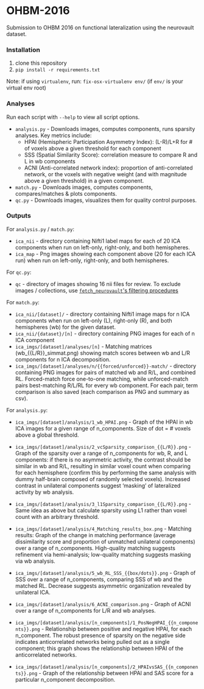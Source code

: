 # OHBM-2016
Submission to OHBM 2016 on functional lateralization using the neurovault dataset.

### Installation

1. clone this repository
2. `pip install -r requirements.txt`

Note: if using `virtualenv`, run: `fix-osx-virtualenv env/` (if `env/` is your virtual env root)

### Analyses

Run each script with `--help` to view all script options.

* `analysis.py` - Downloads images, computes components, runs sparsity analyses. Key metrics include:
    * HPAI (Hemispheric Participation Asymmetry Index): (L-R)/L+R for # of voxels above a given threshold for each component
    * SSS (Spatial Similarity Score): correlation measure to compare R and L in wb components
    * ACNI (Anti-correlated network index): proportion of anti-correlated network, or the voxels with negative weight (and with magnitude above a given threshold) in a given component.
* `match.py` - Downloads images, computes components, compares/matches & plots components.
* `qc.py` - Downloads images, visualizes them for quality control purposes.


### Outputs

For `analysis.py` / `match.py`:
* `ica_nii` - directory containing Nifti1 label maps for each of 20 ICA components when run on left-only, right-only, and both hemispheres.
* `ica_map` - Png images showing each component above (20 for each ICA run) when run on left-only, right-only, and both hemispheres.

For `qc.py`:
* `qc` - directory of images showing 16 nii files for review. To exclude images / collections, use [`fetch_neurovault`'s filtering procedures](https://github.com/bcipolli/nilearn/blob/neurovault-downloader/nilearn/datasets/func.py#L1505)

For `match.py`:
* `ica_nii/[dataset]/` - directory containing Nifti1 image maps for n ICA components when run on left-only (L), right-only (R), and both hemispheres (wb) for the given dataset.
* `ica_nii/{dataset}/[n]` - directory containing PNG images for each of n ICA component
* `ica_imgs/[dataset]/analyses/[n]` - Matching matrices (wb_{{L/R}}_simmat.png) showing match scores between wb and L/R components for n ICA decomposition.
* `ica_imgs/[dataset]/analyses/n/{{forced/unforced}}-match/` - directory containing PNG images for pairs of matched wb and R/L, and combined RL. Forced-match force one-to-one matching, while unforced-match pairs best-matching R/L/RL for every wb component. For each pair, term comparison is also saved (each comparison as PNG and summary as csv).

For `analysis.py`:
* `ica_imgs/[dataset]/analysis/1_wb_HPAI.png` - Graph of the HPAI in wb ICA images for a given range of n_components. Size of dot = # voxels above a global threshold.

* `ica_imgs/[dataset]/analysis/2_vcSparsity_comparison_{{L/R}}.png` - Graph of the sparsity over a range of n_components for wb, R, and L components: if there is no asymmetric activity, the contrast should be similar in wb and R/L, resulting in similar voxel count when comparing for each hemisphere (confirm this by performing the same analysis with dummy half-brain composed of randomly selected voxels). Increased contrast in unilateral components suggest ‘masking’ of lateralized activity by wb analysis.

* `ica_imgs/[dataset]/analysis/3_l1Sparsity_comparison_{{L/R}}.png` - Same idea as above but calculate sparsity using L1 rather than voxel count with an arbitrary threshold.

* `ica_imgs/[dataset]/analysis/4_Matching_results_box.png` - Matching results: Graph of the change in matching performance (average dissimilarity score and proportion of unmatched unilateral components) over a range of n_components. High-quality matching suggests refinement via hemi-analysis; low-quality matching suggests masking via wb analysis.

* `ica_imgs/[dataset]/analysis/5_wb_RL_SSS_{{box/dots}}.png` - Graph of SSS over a range of n_components, comparing SSS of wb and the matched RL. Decrease suggests asymmetric organization revealed by unilateral ICA.

* `ica_imgs/[dataset]/analysis/6_ACNI_comparison.png` - Graph of ACNI over a range of n_components for L/R and wb analyses.

* `ica_imgs/[dataset]/analysis/[n_components]/1_PosNegHPAI_{{n_components}}.png` - Relationship between positive and negative HPAI, for each n_component. The robust presence of sparsity on the negative side indicates anticorrelated networks being pulled out as a single component; this graph shows the relationship between HPAI of the anticorrelated networks.

* `ica_imgs/[dataset]/analysis/[n_components]/2_HPAIvsSAS_{{n_components}}.png` - Graph of the relationship between HPAI and SAS score for a particular n_component decomposition.
